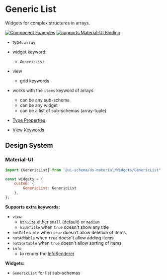 # Generic List

Widgets for complex structures in arrays.

[![Component Examples](https://img.shields.io/badge/Examples-green?labelColor=1d3d39&color=1a6754&logoColor=ffffff&style=flat-square&logo=plex)](#demo-ui-generator) [![supports Material-UI Binding](https://img.shields.io/badge/Material-green?labelColor=1a237e&color=0d47a1&logoColor=ffffff&style=flat-square&logo=material-ui)](#material-ui)

- type: `array`
- widget keyword:
    - `GenericList`
- view
    - grid keywords
- works with the `items` keyword of arrays
    - can be any sub-schema
    - can be any widget
    - can be a list of sub-schemas (array-tuple)

- [Type Properties](/docs/schema#type-array)
- [View Keywords](/docs/schema#view-keyword)

## Design System

### Material-UI

```js
import {GenericList} from "@ui-schema/ds-material/Widgets/GenericList";

const widgets = {
    custom: {
        GenericList: GenericList
    },
};
```

**Supports extra keywords:**

- `view`
    - `btnSize` either `small` (default) or `medium`
    - `hideTitle` when `true` doesn't show any title
- `notDeletable` when `true` doesn't allow deletion of items
- `notAddable` when `true` doesn't allow adding items
- `notSortable` when `true` doesn't allow sorting of items
- `info`
    - to render the [InfoRenderer](/docs/ds-material/InfoRenderer)

**Widgets:**

- `GenericList` for list sub-schemas

